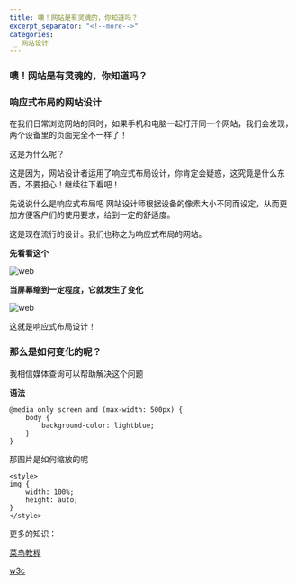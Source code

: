 ```yaml
---
title: 噢！网站是有灵魂的，你知道吗？
excerpt_separator: "<!--more-->"
categories:
 _ 网站设计 
---
```


### 噢！网站是有灵魂的，你知道吗？
<!--more-->

### 响应式布局的网站设计

在我们日常浏览网站的同时，如果手机和电脑一起打开同一个网站，我们会发现，两个设备里的页面完全不一样了！

这是为什么呢？

这是因为，网站设计者运用了响应式布局设计，你肯定会疑惑，这究竟是什么东西，不要担心！继续往下看吧！

先说说什么是响应式布局吧
网站设计师根据设备的像素大小不同而设定，从而更加方便客户们的使用要求，给到一定的舒适度。

这是现在流行的设计。我们也称之为响应式布局的网站。

**先看看这个**

![web](/pengdanmin/assets/images/web/webbuju.jpg)

**当屏幕缩到一定程度，它就发生了变化**

![web](/pengdanmin/assets/images/web/webbuju2.jpg)

这就是响应式布局设计！

### 那么是如何变化的呢？
我相信媒体查询可以帮助解决这个问题

**语法**
```
@media only screen and (max-width: 500px) {
    body {
        background-color: lightblue;
    }
}
```

那图片是如何缩放的呢
```
<style>
img {
    width: 100%;
    height: auto;
}
</style>
```

更多的知识：

[菜鸟教程](https://www.runoob.com/css3/css3-mediaqueries.html)

[w3c](https://www.w3school.com.cn/html/html_responsive.asp)





